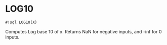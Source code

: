 # LOG10


`#!sql LOG10(X)`

Computes Log base 10 of x. Returns NaN for negative inputs,
and -inf for 0 inputs.


